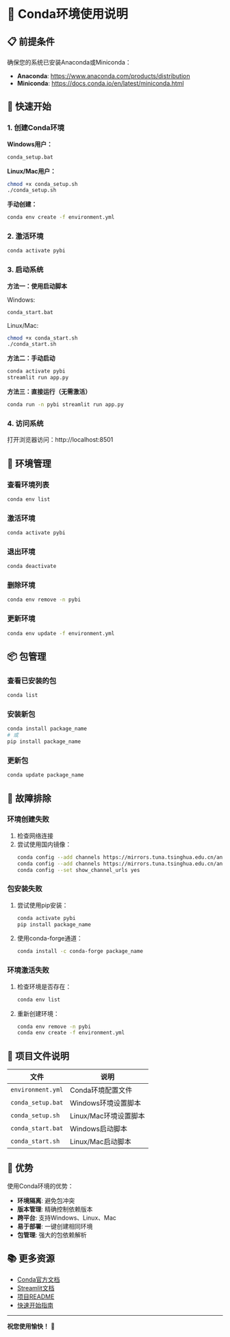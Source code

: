 # 🐍 Conda环境使用说明

## 📋 前提条件

确保您的系统已安装Anaconda或Miniconda：
- **Anaconda**: https://www.anaconda.com/products/distribution
- **Miniconda**: https://docs.conda.io/en/latest/miniconda.html

## 🚀 快速开始

### 1. 创建Conda环境

**Windows用户：**
```bash
conda_setup.bat
```

**Linux/Mac用户：**
```bash
chmod +x conda_setup.sh
./conda_setup.sh
```

**手动创建：**
```bash
conda env create -f environment.yml
```

### 2. 激活环境

```bash
conda activate pybi
```

### 3. 启动系统

**方法一：使用启动脚本**

Windows:
```bash
conda_start.bat
```

Linux/Mac:
```bash
chmod +x conda_start.sh
./conda_start.sh
```

**方法二：手动启动**
```bash
conda activate pybi
streamlit run app.py
```

**方法三：直接运行（无需激活）**
```bash
conda run -n pybi streamlit run app.py
```

### 4. 访问系统

打开浏览器访问：http://localhost:8501

## 🔧 环境管理

### 查看环境列表
```bash
conda env list
```

### 激活环境
```bash
conda activate pybi
```

### 退出环境
```bash
conda deactivate
```

### 删除环境
```bash
conda env remove -n pybi
```

### 更新环境
```bash
conda env update -f environment.yml
```

## 📦 包管理

### 查看已安装的包
```bash
conda list
```

### 安装新包
```bash
conda install package_name
# 或
pip install package_name
```

### 更新包
```bash
conda update package_name
```

## 🐛 故障排除

### 环境创建失败
1. 检查网络连接
2. 尝试使用国内镜像：
   ```bash
   conda config --add channels https://mirrors.tuna.tsinghua.edu.cn/anaconda/pkgs/main/
   conda config --add channels https://mirrors.tuna.tsinghua.edu.cn/anaconda/pkgs/free/
   conda config --set show_channel_urls yes
   ```

### 包安装失败
1. 尝试使用pip安装：
   ```bash
   conda activate pybi
   pip install package_name
   ```

2. 使用conda-forge通道：
   ```bash
   conda install -c conda-forge package_name
   ```

### 环境激活失败
1. 检查环境是否存在：
   ```bash
   conda env list
   ```

2. 重新创建环境：
   ```bash
   conda env remove -n pybi
   conda env create -f environment.yml
   ```

## 📁 项目文件说明

| 文件 | 说明 |
|------|------|
| `environment.yml` | Conda环境配置文件 |
| `conda_setup.bat` | Windows环境设置脚本 |
| `conda_setup.sh` | Linux/Mac环境设置脚本 |
| `conda_start.bat` | Windows启动脚本 |
| `conda_start.sh` | Linux/Mac启动脚本 |

## 🎯 优势

使用Conda环境的优势：
- **环境隔离**: 避免包冲突
- **版本管理**: 精确控制依赖版本
- **跨平台**: 支持Windows、Linux、Mac
- **易于部署**: 一键创建相同环境
- **包管理**: 强大的包依赖解析

## 📚 更多资源

- [Conda官方文档](https://docs.conda.io/)
- [Streamlit文档](https://docs.streamlit.io/)
- [项目README](README.md)
- [快速开始指南](快速开始.md)

---

**祝您使用愉快！** 🎊 